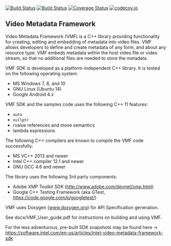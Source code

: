 [![Build Status](https://travis-ci.org/apavlenko/vmf.svg?branch=vmf-3.0)](https://travis-ci.org/apavlenko/vmf)
[![Build Status](https://ci.appveyor.com/api/projects/status/github/apavlenko/vmf?branch=vmf-3.0&svg=true)](https://ci.appveyor.com/project/apavlenko/vmf/branch/vmf-3.0)
[![Coverage Status](https://coveralls.io/repos/github/apavlenko/vmf/badge.svg?branch=vmf-3.0)](https://coveralls.io/github/apavlenko/vmf?branch=vmf-3.0)
[![codecov.io](https://codecov.io/github/apavlenko/vmf/coverage.svg?branch=vmf-3.0)](https://codecov.io/github/apavlenko/vmf?branch=vmf-3.0)

Video Metadata Framework
------------------------

Video Metadata Framework (VMF) is a C++ library providing functionality for creating, editing and embedding of metadata into video files.
VMF allows developers to define and create metadata of any form, and about any resource type.
VMF embeds metadata within the host video file or video stream, so that no additional files are needed to store the metadata.

VMF SDK is developed as a platform-independent C++ library. It is tested on the following operating system:
* MS Windows 7, 8, and 10
* GNU Linux (Ubuntu 14)
* Google Android 4.x

VMF SDK and the samples code uses the following C++ 11 features:
* `auto`
* `nullptr`
* rvalue references and move semantics
* lambda expressions

The following C++ compilers are known to compile the VMF code successfully:
* MS VC++ 2013 and newer
* Intel C++ compiler 12.1 and newer
* GNU GCC 4.6 and newer


The library uses the following 3rd party components:
* Adobe XMP Toolkit SDK (http://www.adobe.com/devnet/xmp.html)
* Google C++ Testing Framework (aka GTest, https://code.google.com/p/googletest/)

VMF uses Doxygen (www.doxygen.org) for API Specification generation.

See docs/VMF_User_guide.pdf for instructions on building and using VMF.

For the less adventurous, pre-built SDK snapshots may be found here -> https://software.intel.com/en-us/articles/intel-video-metadata-framework-sdk

